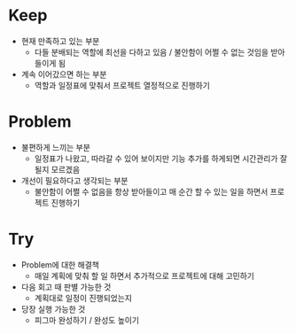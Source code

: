 # Keep

- 현재 만족하고 있는 부분
  - 다들 분배되는 역할에 최선을 다하고 있음 / 불안함이 어쩔 수 없는 것임을 받아들이게 됨
- 계속 이어갔으면 하는 부분
  - 역할과 일정표에 맞춰서 프로젝트 열정적으로 진행하기

# Problem

- 불편하게 느끼는 부분
  - 일정표가 나왔고, 따라갈 수 있어 보이지만 기능 추가를 하게되면 시간관리가 잘 될지 모르겠음
- 개선이 필요하다고 생각되는 부분
  - 불안함이 어쩔 수 없음을 항상 받아들이고 매 순간 할 수 있는 일을 하면서 프로젝트 진행하기

# Try

- Problem에 대한 해결책
  - 매일 계획에 맞춰 할 일 하면서 추가적으로 프로젝트에 대해 고민하기
- 다음 회고 때 판별 가능한 것
  - 계획대로 일정이 진행되었는지
- 당장 실행 가능한 것
  - 피그마 완성하기 / 완성도 높이기
